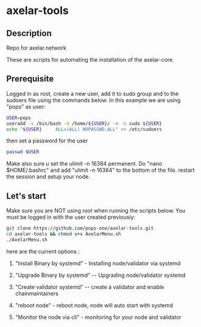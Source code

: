 # axelar-tools

## Description

Repo for axelar.network

These are scripts for automating the installation of the axelar-core.

## Prerequisite

Logged in as root, create a new user, add it to sudo group and to the sudoers file using the commands below. 
In this example we are using "pops" as user:

```bash
USER=pops
useradd -s /bin/bash -d /home/${USER}/ -m -G sudo ${USER}
echo "${USER}     ALL=(ALL) NOPASSWD:ALL" >> /etc/sudoers
```

then set a password for the user

```bash
passwd $USER
```

Make also sure u set the ulimit -n 16384 permanent.
Do "nano $HOME/.bashrc" and add "ulimit -n 16384" to the bottom of the file.
restart the session and setup your node.

## Let's start

Make sure you are NOT using root when running the scripts below. You must be logged in with the user created previously:

```bash
git clone https://github.com/pops-one/axelar-tools.git
cd axelar-tools && chmod u+x AxelarMenu.sh
./AxelarMenu.sh
```

here are the current options :

1. "Install Binary by systemd" - Installing node/validator via systemd

2. "Upgrade Binary by systemd" -- Upgrading node/validator systemd

3. "Create validator systemd" -- create a validator and enable chainmaintainers

4. "reboot node" - reboot node, node will auto start with systemd

5. "Monitor the node via cli" - monitoring for your node and validator
